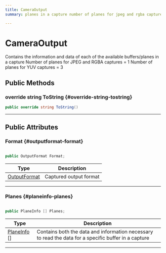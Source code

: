 ```yaml
---
title: CameraOutput
summary: planes in a capture number of planes for jpeg and rgba captures  1 number of planes for yuv captures  3 

---
```


# CameraOutput




Contains the information and data of each of the available buffers/planes in a capture Number of planes for JPEG and RGBA captures = 1 Number of planes for YUV captures = 3   





## Public Methods

### override string ToString {#override-string-tostring}

```csharp
public override string ToString()
```






-----------

## Public Attributes

### Format {#outputformat-format}

```csharp

public OutputFormat Format;

```

| Type | Description  | 
|--|--|
| [OutputFormat](/unity-api/api/UnityEngine.XR.MagicLeap/MLCameraBase/UnityEngine.XR.MagicLeap.MLCameraBase.md#enums-outputformat) | Captured output format  |





-----------

### Planes {#planeinfo-planes}

```csharp

public PlaneInfo [] Planes;

```

| Type | Description  | 
|--|--|
| [PlaneInfo](/unity-api/api/UnityEngine.XR.MagicLeap/MLCameraBase/UnityEngine.XR.MagicLeap.MLCameraBase.PlaneInfo.md) [] | Contains both the data and information necessary to read the data for a specific buffer in a capture  |





-----------

